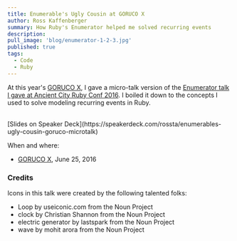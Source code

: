 ```yaml
---
title: Enumerable's Ugly Cousin at GORUCO X
author: Ross Kaffenberger
summary: How Ruby's Enumerator helped me solved recurring events
description:
pull_image: 'blog/enumerator-1-2-3.jpg'
published: true
tags:
  - Code
  - Ruby
---
```


At this year's [GORUCO X](http://goruco.com/), I gave a micro-talk version of the [Enumerator talk I gave at Ancient City Ruby
Conf 2016](/talks/ruby-enumerator.html). I boiled it down to the concepts I used
to solve modeling recurring events in Ruby.

<br />
[Slides on Speaker Deck](https://speakerdeck.com/rossta/enumerables-ugly-cousin-goruco-microtalk)

<script async class="speakerdeck-embed" data-id="b259e876252048fb8b753f6cd469f89d" data-ratio="1.33333333333333" src="//speakerdeck.com/assets/embed.js"></script>

When and where:

* [GORUCO X](http://goruco.com/), June 25, 2016

### Credits

Icons in this talk were created by the following talented folks:

* Loop by useiconic.com from the Noun Project
* clock by Christian Shannon from the Noun Project
* electric generator by lastspark from the Noun Project
* wave by mohit arora from the Noun Project
